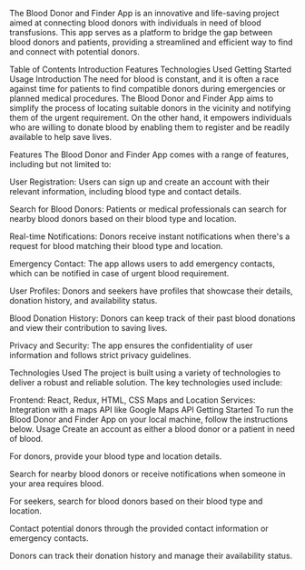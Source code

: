 The Blood Donor and Finder App is an innovative and life-saving project aimed at connecting blood donors with individuals in need of blood transfusions. This app serves as a platform to bridge the gap between blood donors and patients, providing a streamlined and efficient way to find and connect with potential donors.

Table of Contents
Introduction
Features
Technologies Used
Getting Started
Usage
Introduction
The need for blood is constant, and it is often a race against time for patients to find compatible donors during emergencies or planned medical procedures. The Blood Donor and Finder App aims to simplify the process of locating suitable donors in the vicinity and notifying them of the urgent requirement. On the other hand, it empowers individuals who are willing to donate blood by enabling them to register and be readily available to help save lives.

Features
The Blood Donor and Finder App comes with a range of features, including but not limited to:

User Registration: Users can sign up and create an account with their relevant information, including blood type and contact details.

Search for Blood Donors: Patients or medical professionals can search for nearby blood donors based on their blood type and location.

Real-time Notifications: Donors receive instant notifications when there's a request for blood matching their blood type and location.

Emergency Contact: The app allows users to add emergency contacts, which can be notified in case of urgent blood requirement.

User Profiles: Donors and seekers have profiles that showcase their details, donation history, and availability status.

Blood Donation History: Donors can keep track of their past blood donations and view their contribution to saving lives.

Privacy and Security: The app ensures the confidentiality of user information and follows strict privacy guidelines.

Technologies Used
The project is built using a variety of technologies to deliver a robust and reliable solution. The key technologies used include:

Frontend: React, Redux, HTML, CSS
Maps and Location Services: Integration with a maps API like Google Maps API
Getting Started
To run the Blood Donor and Finder App on your local machine, follow the instructions below.
Usage
Create an account as either a blood donor or a patient in need of blood.

For donors, provide your blood type and location details.

Search for nearby blood donors or receive notifications when someone in your area requires blood.

For seekers, search for blood donors based on their blood type and location.

Contact potential donors through the provided contact information or emergency contacts.

Donors can track their donation history and manage their availability status.
